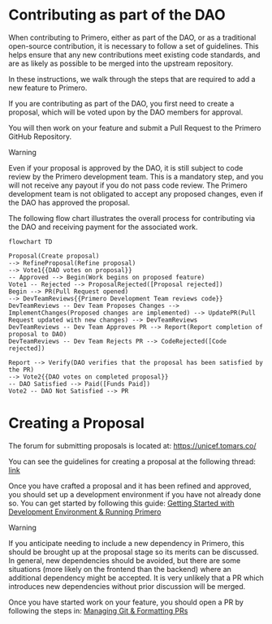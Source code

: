 # Contributing as part of the DAO

When contributing to Primero, either as part of the DAO, or as a traditional open-source contribution, it is necessary to follow a set of guidelines. This helps ensure that any new contributions meet existing code standards, and are as likely as possible to be merged into the upstream repository.

In these instructions, we walk through the steps that are required to add a new feature to Primero.

If you are contributing as part of the DAO, you first need to create a proposal, which will be voted upon by the DAO members for approval. 

You will then work on your feature and submit a Pull Request to the Primero GitHub Repository.

> [!WARNING]
> Even if your proposal is approved by the DAO, it is still subject to code review by the Primero development team. This is a mandatory step, and you will not receive any payout if you do not pass code review. The Primero development team is not obligated to accept any proposed changes, even if the DAO has approved the proposal.

The following flow chart illustrates the overall process for contributing via the DAO and receiving payment for the associated work.

```mermaid
flowchart TD

Proposal(Create proposal)
--> RefineProposal(Refine proposal)
--> Vote1{{DAO votes on proposal}}
-- Approved --> Begin(Work begins on proposed feature)
Vote1 -- Rejected --> ProposalRejected([Proposal rejected])
Begin --> PR(Pull Request opened)
--> DevTeamReviews{{Primero Development Team reviews code}}
DevTeamReviews -- Dev Team Proposes Changes --> ImplementChanges(Proposed changes are implemented) --> UpdatePR(Pull Request updated with new changes) --> DevTeamReviews
DevTeamReviews -- Dev Team Approves PR --> Report(Report completion of proposal to DAO)
DevTeamReviews -- Dev Team Rejects PR --> CodeRejected([Code rejected])

Report --> Verify(DAO verifies that the proposal has been satisfied by the PR)
--> Vote2{{DAO votes on completed proposal}}
-- DAO Satisfied --> Paid([Funds Paid])
Vote2 -- DAO Not Satisfied --> PR
```

# Creating a Proposal

The forum for submitting proposals is located at: https://unicef.tomars.co/

You can see the guidelines for creating a proposal at the following thread: [link](https://unicef.tomars.co/t/how-to-doc-learn-how-to-propose-your-project/11)

Once you have crafted a proposal and it has been refined and approved, you should set up a development environment if you have not already done so. You can get started by following this guide: [Getting Started with Development Environment & Running Primero](../getting_started_development.md)

> [!WARNING]
> If you anticipate needing to include a new dependency in Primero, this should be brought up at the proposal stage so its merits can be discussed. In general, new  dependencies should be avoided, but there are some situations (more likely on the frontend than the backend) where an additional dependency might be accepted. It is very unlikely that a PR which introduces new dependencies without prior discussion will be merged.

Once you have started work on your feature, you should open a PR by following the steps in: [Managing Git & Formatting PRs](Managing%20Git%20&%20Formatting%20PRs.md)
